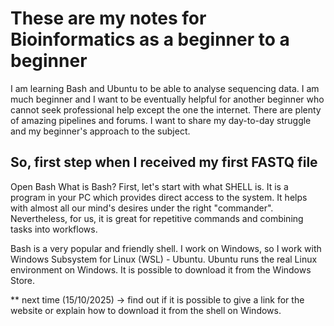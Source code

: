 # These are my notes for Bioinformatics as a beginner to a beginner

I am learning Bash and Ubuntu to be able to analyse sequencing data.
I am much beginner and I want to be eventually helpful for another beginner who cannot seek professional help except the one the internet.
There are plenty of amazing pipelines and forums.
I want to share my day-to-day struggle and my beginner's approach to the subject.

## So, first step when I received my first FASTQ file

Open Bash
What is Bash?
First, let's start with what SHELL is.
It is a program in your PC which provides direct access to the system. 
It helps with almost all our mind's desires under the right "commander". 
Nevertheless, for us, it is great for repetitive commands and combining tasks into workflows.

Bash is a very popular and friendly shell.
I work on Windows, so I work with Windows Subsystem for Linux (WSL) - Ubuntu.
Ubuntu runs the real Linux environment on Windows. It is possible to download it from the Windows Store.

** next time (15/10/2025) -> find out if it is possible to give a link for the website or explain how to download it from the shell on Windows.
